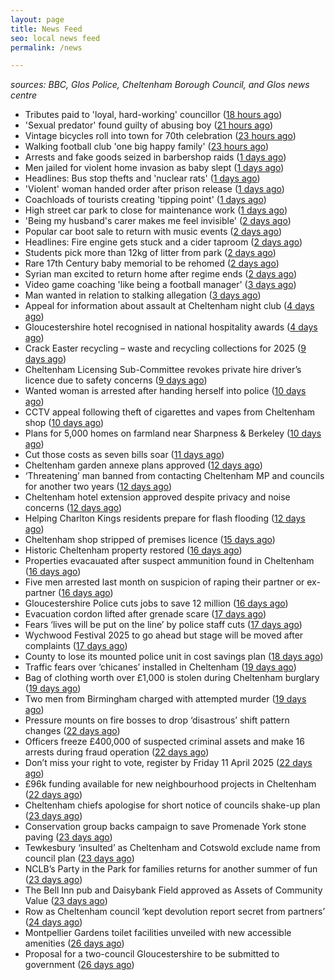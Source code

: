 ```yaml
---
layout: page
title: News Feed
seo: local news feed
permalink: /news

---
```


_sources: BBC, Glos Police, Cheltenham Borough Council, and Glos news centre_

<!-- news_marker starts -->
- Tributes paid to 'loyal, hard-working' councillor ([18 hours ago](https://www.bbc.com/news/articles/c17552qngqzo))
- 'Sexual predator' found guilty of abusing boy ([21 hours ago](https://www.bbc.com/news/articles/c0m9re8wkxko))
- Vintage bicycles roll into town for 70th celebration ([23 hours ago](https://www.bbc.com/news/articles/cq67yj24436o))
- Walking football club 'one big happy family' ([23 hours ago](https://www.bbc.com/news/articles/ce8447vrm21o))
- Arrests and fake goods seized in barbershop raids ([1 days ago](https://www.bbc.com/news/articles/c4gr2z749m0o))
- Men jailed for violent home invasion as baby slept ([1 days ago](https://www.bbc.com/news/articles/ckg17k99jl5o))
- Headlines: Bus stop thefts and 'nuclear rats' ([1 days ago](https://www.bbc.com/news/articles/c77n167z7lgo))
- 'Violent' woman handed order after prison release ([1 days ago](https://www.bbc.com/news/articles/ckg5rjln0y5o))
- Coachloads of tourists creating 'tipping point' ([1 days ago](https://www.bbc.com/news/articles/cn89w353840o))
- High street car park to close for maintenance work ([1 days ago](https://www.bbc.com/news/articles/c209wp43y4xo))
- 'Being my husband's carer makes me feel invisible' ([2 days ago](https://www.bbc.com/news/articles/czd3n22qz21o))
- Popular car boot sale to return with music events ([2 days ago](https://www.bbc.com/news/articles/c78jey62x80o))
- Headlines: Fire engine gets stuck and a cider taproom ([2 days ago](https://www.bbc.com/news/articles/cx2wwvx2ezno))
- Students pick more than 12kg of litter from park ([2 days ago](https://www.bbc.com/news/articles/crkx43mze2zo))
- Rare 17th Century baby memorial to be rehomed ([2 days ago](https://www.bbc.com/news/articles/crrzz7v1gk0o))
- Syrian man excited to return home after regime ends ([2 days ago](https://www.bbc.com/news/articles/cwyngj813dqo))
- Video game coaching 'like being a football manager' ([3 days ago](https://www.bbc.com/news/articles/cn5x2pkl93do))
- Man wanted in relation to stalking allegation ([3 days ago](https://gloucesternewscentre.co.uk/man-wanted-in-relation-to-stalking-allegation/))
- Appeal for information about assault at Cheltenham night club ([4 days ago](https://gloucesternewscentre.co.uk/appeal-for-information-about-assault-at-cheltenham-night-club/))
- Gloucestershire hotel recognised in national hospitality awards ([4 days ago](https://gloucesternewscentre.co.uk/gloucestershire-hotel-recognised-in-national-hospitality-awards/))
- Crack Easter recycling – waste and recycling collections for 2025 ([9 days ago](https://www.cheltenham.gov.uk/news/article/3002/crack_easter_recycling_%E2%80%93_waste_and_recycling_collections_for_2025))
- Cheltenham Licensing Sub-Committee revokes private hire driver’s licence due to safety concerns ([9 days ago](https://www.cheltenham.gov.uk/news/article/3001/cheltenham_licensing_sub-committee_revokes_private_hire_drivers_licence_due_to_safety_concerns))
- Wanted woman is arrested after handing herself into police ([10 days ago](https://gloucesternewscentre.co.uk/wanted-woman-is-arrested-after-handing-herself-into-police/))
- CCTV appeal following theft of cigarettes and vapes from Cheltenham shop ([10 days ago](https://gloucesternewscentre.co.uk/cctv-appeal-following-theft-of-cigarettes-and-vapes-from-cheltenham-shop/))
- Plans for 5,000 homes on farmland near Sharpness & Berkeley ([10 days ago](https://www.bbc.co.uk/sounds/play/p0l1v3k3))
- Cut those costs as seven bills soar ([11 days ago](https://www.bbc.co.uk/sounds/play/p0l1mstk))
- Cheltenham garden annexe plans approved ([12 days ago](https://gloucesternewscentre.co.uk/cheltenham-garden-annexe-plans-approved/))
- ‘Threatening’ man banned from contacting Cheltenham MP and councils for another two years ([12 days ago](https://gloucesternewscentre.co.uk/threatening-man-banned-from-contacting-cheltenham-mp-and-councils-for-another-two-years/))
- Cheltenham hotel extension approved despite privacy and noise concerns ([12 days ago](https://gloucesternewscentre.co.uk/cheltenham-hotel-extension-approved-despite-privacy-and-noise-concerns/))
- Helping Charlton Kings residents prepare for flash flooding ([12 days ago](https://www.cheltenham.gov.uk/news/article/3000/helping_charlton_kings_residents_prepare_for_flash_flooding))
- Cheltenham shop stripped of premises licence ([15 days ago](https://gloucesternewscentre.co.uk/cheltenham-shop-stripped-of-premises-licence/))
- Historic Cheltenham property restored ([16 days ago](https://gloucesternewscentre.co.uk/historic-cheltenham-property-restored/))
- Properties evacauated after suspect ammunition found in Cheltenham ([16 days ago](https://gloucesternewscentre.co.uk/propeties-evacauated-after-suspect-ammuintion-found-in-cheltenham/))
- Five men arrested last month on suspicion of raping their partner or ex-partner ([16 days ago](https://gloucesternewscentre.co.uk/five-men-arrested-last-month-on-suspicion-of-raping-their-partner-or-ex-partner/))
- Gloucestershire Police cuts jobs to save 12 million ([16 days ago](https://www.bbc.co.uk/sounds/play/p0l0mzhx))
- Evacuation cordon lifted after grenade scare ([17 days ago](https://gloucesternewscentre.co.uk/evacuation-cordon-lifted-after-grenade-scare/))
- Fears ‘lives will be put on the line’ by police staff cuts ([17 days ago](https://gloucesternewscentre.co.uk/fears-lives-will-be-put-on-the-line-by-police-staff-cuts/))
- Wychwood Festival 2025 to go ahead but stage will be moved after complaints ([17 days ago](https://gloucesternewscentre.co.uk/wychwood-festival-2025-to-go-ahead-but-stage-will-be-moved-after-complaints/))
- County to lose its mounted police unit in cost savings plan ([18 days ago](https://gloucesternewscentre.co.uk/county-to-lose-its-mounted-police-unit-in-cost-savings-plan/))
- Traffic fears over ‘chicanes’ installed in Cheltenham ([19 days ago](https://gloucesternewscentre.co.uk/traffic-fears-over-chicanes-installed-in-cheltenham/))
- Bag of clothing worth over £1,000 is stolen during Cheltenham burglary ([19 days ago](https://gloucesternewscentre.co.uk/bag-of-clothing-worth-over-1000-is-stolen-during-cheltenham-burglary/))
- Two men from Birmingham charged with attempted murder ([19 days ago](https://gloucesternewscentre.co.uk/two-men-from-birmingham-charged-with-attempted-murder/))
- Pressure mounts on fire bosses to drop ‘disastrous’ shift pattern changes ([22 days ago](https://gloucesternewscentre.co.uk/pressure-mounts-on-fire-bosses-to-drop-disastrous-shift-pattern-changes/))
- Officers freeze £400,000 of suspected criminal assets and make 16 arrests during fraud operation ([22 days ago](https://gloucesternewscentre.co.uk/officers-freeze-400000-of-suspected-criminal-assets-and-make-16-arrests-during-fraud-operation/))
- Don’t miss your right to vote, register by Friday 11 April 2025 ([22 days ago](https://www.cheltenham.gov.uk/news/article/2999/dont_miss_your_right_to_vote_register_by_friday_11_april_2025))
- £96k funding available for new neighbourhood projects in Cheltenham ([22 days ago](https://www.cheltenham.gov.uk/news/article/2998/96k_funding_available_for_new_neighbourhood_projects_in_cheltenham))
- Cheltenham chiefs apologise for short notice of councils shake-up plan ([23 days ago](https://gloucesternewscentre.co.uk/cheltenham-chiefs-apologise-for-short-notice-of-councils-shake-up-plan/))
- Conservation group backs campaign to save Promenade York stone paving ([23 days ago](https://gloucesternewscentre.co.uk/conservation-group-backs-campaign-to-save-promenade-york-stone-paving/))
- Tewkesbury ‘insulted’ as Cheltenham and Cotswold exclude name from council plan ([23 days ago](https://gloucesternewscentre.co.uk/tewkesbury-insulted-as-cheltenham-and-cotswold-exclude-name-from-council-plan/))
- NCLB’s Party in the Park for families returns for another summer of fun ([23 days ago](https://www.cheltenham.gov.uk/news/article/2997/nclbs_party_in_the_park_for_families_returns_for_another_summer_of_fun))
- The Bell Inn pub and Daisybank Field approved as Assets of Community Value ([23 days ago](https://www.cheltenham.gov.uk/news/article/2996/the_bell_inn_pub_and_daisybank_field_approved_as_assets_of_community_value))
- Row as Cheltenham council ‘kept devolution report secret from partners’ ([24 days ago](https://gloucesternewscentre.co.uk/row-as-cheltenham-council-kept-devolution-report-secret-from-partners/))
- Montpellier Gardens toilet facilities unveiled with new accessible amenities ([26 days ago](https://www.cheltenham.gov.uk/news/article/2995/montpellier_gardens_toilet_facilities_unveiled_with_new_accessible_amenities))
- Proposal for a two-council Gloucestershire to be submitted to government ([26 days ago](https://www.cheltenham.gov.uk/news/article/2994/proposal_for_a_two-council_gloucestershire_to_be_submitted_to_government))

<!-- news_marker ends -->
